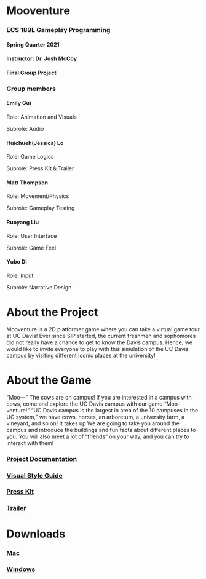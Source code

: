 # Mooventure
### ECS 189L Gameplay Programming 
#### Spring Quarter 2021
#### Instructor: Dr. Josh McCoy
#### Final Group Project

### Group members
#### Emily Gui
Role: Animation and Visuals

Subrole: Audio

#### Huichueh(Jessica) Lo
Role: Game Logics

Subrole: Press Kit & Trailer

#### Matt Thompson
Role: Movement/Physics

Subrole: Gameplay Testing

#### Ruoyang Liu
Role: User Interface

Subrole: Game Feel

#### Yubo Di
Role: Input

Subrole: Narrative Design

# About the Project
Mooventure is a 2D platformer game where you can take a virtual game tour at UC Davis!
Ever since SIP started, the current freshmen and sophomores did not really have a chance to get to know the Davis campus.
Hence, we would like to invite everyone to play with this simulation of the UC Davis campus by visiting different iconic places at the university!

# About the Game
“Moo—” The cows are on campus! If you are interested in a campus with cows, come and explore the UC Davis campus with our game “Moo-venture!” “UC Davis campus is the largest in area of the 10 campuses in the UC system,” we have cows, horses, an arboretum, a university farm, a vineyard, and so on! It takes up We are going to take you around the campus and introduce the buildings and fun facts about different places to you. You will also meet a lot of “friends” on your way, and you can try to interact with them!

### [Project Documentation](https://github.com/matt-ucd/Mooventure/blob/trunk/ProjectDocumentTemplat.md)
### [Visual Style Guide](https://docs.google.com/document/d/18Xc7zdXNgCwSsPZSjzJqdy3TAc0sKruAAQBtJ29eevg/edit?usp=sharing)
### [Press Kit](https://jlo0507.github.io/ecs189l/)
### [Trailer](https://youtu.be/wcrtbHhJNAY)

# Downloads
### [Mac](https://drive.google.com/drive/folders/1CrANvnNkVdn7P4eUf9FpSLNrPA4jFnjY?usp=sharing)
### [Windows](https://drive.google.com/drive/folders/1EI_JKxMudEmzTPG8BRwADwOmbzJEpzsk?usp=sharing)

